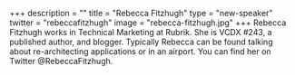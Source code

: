+++
description = ""
title = "Rebecca Fitzhugh"
type = "new-speaker"
twitter = "rebeccafitzhugh"
image = "rebecca-fitzhugh.jpg"
+++
Rebecca Fitzhugh works in Technical Marketing at Rubrik. She is VCDX #243, a published author, and blogger. Typically Rebecca can be found talking about re-architecting applications or in an airport. You can find her on Twitter @RebeccaFitzhugh.